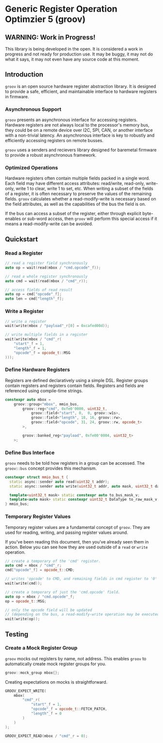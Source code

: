 # Generic Register Operation Optimzier 5 (groov)

## WARNING: Work in Progress!

This library is being developed in the open. It is considered a work in progress
and not ready for production use. It may be buggy, it may not do what it says,
it may not even have any source code at this moment.

## Introduction

`groov` is an open source hardware register abstraction library. It is designed
to provide a safe, efficient, and maintainable interface to hardware registers
in firmware.

### Asynchronous Support

`groov` presents an asynchronous interface for accessing registers. Hardware
registers are not always local to the processor's memory bus, they could be 
on a remote device over I2C, SPI, CAN, or another interface with a non-trivial
latency. An asynchronous interface is key to robustly and efficiently accessing
registers on remote busses.

`groov` uses a senders and recievers library designed for baremetal firmware to
provide a robust asynchronous framework. 

### Optimized Operations

Hardware registers often contain multiple fields packed in a single word. Each
field may have different access attributes: read/write, read-only, write-only,
write 1 to clear, write 1 to set, etc. When writing a subset of the fields of
a register, it is often necessary to preserve the values of the remaining 
fields. `groov` calculates whether a read-modify-write is necessary based on
the field attributes, as well as the capabilities of the bus the field is on.

If the bus can access a subset of the register, either through explicit byte-
enables or sub-word access, then `groov` will perform this special access if
it means a read-modify-write can be avoided.

## Quickstart

### Read a Register

```c++
// read a register field synchronously
auto op = wait(read(mbox / "cmd.opcode"_f));

// read a whole register synchronously
auto cmd = wait(read(mbox / "cmd"_r));

// access fields of read result
auto op = cmd["opcode"_f];
auto len = cmd["length"_f];
```

### Write a Register

```c++
// write a register
wait(write(mbox / "payload"_r[0] = 0xcafed00d));

// write multiple fields in a register
wait(write(mbox / "cmd"_r(
    "start"_f = 1,
    "length"_f = 1,
    "opcode"_f = opcode_t::MSG
)));
```

### Define Hardware Registers

Registers are defined declaratively using a simple DSL. Register groups contain
registers and registers contain fields. Registers and fields are referenced
using compile-time strings.

```c++
constexpr auto mbox = 
	groov::group<"mbox", mmio_bus,
		groov::reg<"cmd", 0xfe0'0000, uint32_t,
			groov::field<"start", 0,  0, groov::w1s>,
			groov::field<"length", 18, 16, groov::rw>,
			groov::field<"opcode", 31, 24, groov::rw, opcode_t>
		>,

		groov::banked_reg<"payload", 0xfe00'0004, uint32_t>
	>;
```

### Define Bus Interface

`groov` needs to be told how registers in a group can be accessed. The 
`groov::bus` concept provides this mechanism.

```c++
constexpr struct mmio_bus_t {
  static async::sender auto read(uint32_t addr);
  static async::sender auto write(uint32_t addr, auto mask, uint32_t data);

  template<uint32_t mask> static constexpr auto to_bus_mask_v;
  template<auto mask> static constexpr uint32_t DataType to_raw_mask_v;
} mmio_bus;
```

### Temporary Register Values

Temporary register values are a fundamental concept of `groov`. They are used
for reading, writing, and passing register values around. 

If you've been reading this document, then you've already seen them in action.
Below you can see how they are used outside of a `read` or `write` operation.

```c++
// create a temporary of the 'cmd' register.
auto cmd = mbox / "cmd"_r;
cmd["opcode"_f] = opcode_t::CMD;

// writes 'opcode' to CMD, and remaining fields in cmd register to '0'
wait(write(cmd));

// create a temporary of just the 'cmd.opcode' field.
auto op = mbox / "cmd.opcode"_f;
op = opcode_t::MSG;

// only the opcode field will be updated
// (depending on the bus, a read-modify-write operation may be executed)
wait(write(op));
```

## Testing

### Create a Mock Register Group

`groov` mocks out registers by name, not address. This enables `groov` to
automatically create mock register groups for you.

```c++
groov::mock_group mbox{};
```

Creating expectations on mocks is straightforward.

```c++
GROOV_EXPECT_WRITE(
    mbox(
        "cmd"_r(
            "start"_f = 1, 
            "opcode"_f = opcode_t::FETCH_PATCH, 
            "length"_f = 0
        )
    )
);

GROOV_EXPECT_READ(mbox / "cmd"_r = 0);
```
